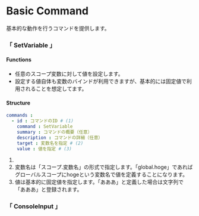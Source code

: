 # Basic Command

基本的な動作を行うコマンドを提供します。

### 「 SetVariable 」

#### Functions

- 任意のスコープ変数に対して値を設定します。
- 設定する値自体も変数のバインドが利用できますが、基本的には固定値で利用されることを想定してます。

#### Structure

```yaml
commands : 
  - id : コマンドのID # (1)
    command : SetVariable
    summary : コマンドの概要（任意）
    description : コマンドの詳細（任意）
    target : 変数名を指定 # (2)
    value : 値を指定 # (3)
```

1.
1. 変数名は「スコープ.変数名」の形式で指定します。「global.hoge」であればグローバルスコープにhogeという変数名で値を定義することになります。
1. 値は基本的に固定値を指定します。「あああ」と定義した場合は文字列で「あああ」と登録されます。



### 「 ConsoleInput 」
